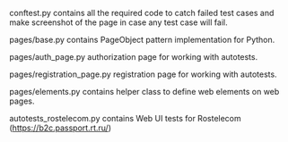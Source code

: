conftest.py contains all the required code to catch failed test cases and make screenshot of the page in case any test case will fail.

pages/base.py contains PageObject pattern implementation for Python.

pages/auth_page.py authorization page for working with autotests.

pages/registration_page.py registration page for working with autotests.

pages/elements.py contains helper class to define web elements on web pages.

autotests_rostelecom.py contains Web UI tests for Rostelecom (https://b2c.passport.rt.ru/)
